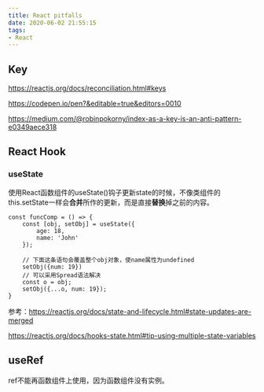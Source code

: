 ```yaml
---
title: React pitfalls
date: 2020-06-02 21:55:15
tags:
- React
---
```


## Key

https://reactjs.org/docs/reconciliation.html#keys

https://codepen.io/pen?&editable=true&editors=0010

https://medium.com/@robinpokorny/index-as-a-key-is-an-anti-pattern-e0349aece318



## React Hook

### useState

使用React函数组件的useState()钩子更新state的时候，不像类组件的this.setState一样会**合并**所作的更新，而是直接**替换**掉之前的内容。

```react
const funcComp = () => {
    const [obj, setObj] = useState({
        age: 18,
        name: 'John'
    });

    // 下面这条语句会覆盖整个obj对象，使name属性为undefined
    setObj({num: 19})
	// 可以采用Spread语法解决
    const o = obj;
    setObj({...o, num: 19});
}

```

参考：https://reactjs.org/docs/state-and-lifecycle.html#state-updates-are-merged

https://reactjs.org/docs/hooks-state.html#tip-using-multiple-state-variables

## useRef

ref不能再函数组件上使用，因为函数组件没有实例。